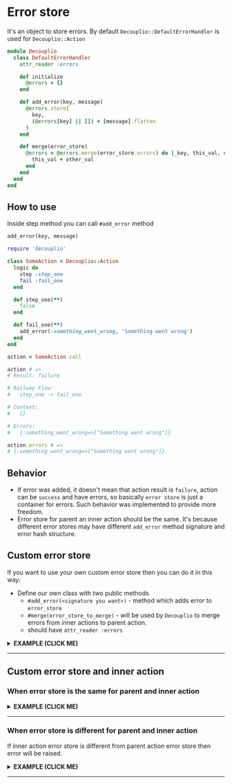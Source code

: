 <script src="https://cdnjs.cloudflare.com/ajax/libs/mermaid/8.0.0/mermaid.min.js"></script>

# Error store

It's an object to store errors. By default `Decouplio::DefaultErrorHandler` is used for `Decouplio::Action`

```ruby
module Decouplio
  class DefaultErrorHandler
    attr_reader :errors

    def initialize
      @errors = {}
    end

    def add_error(key, message)
      @errors.store(
        key,
        (@errors[key] || []) + [message].flatten
      )
    end

    def merge(error_store)
      @errors = @errors.merge(error_store.errors) do |_key, this_val, other_val|
        this_val + other_val
      end
    end
  end
end
```

## How to use
Inside step method you can call `#add_error` method

```ruby
add_error(key, message)
```

```ruby
require 'decouplio'

class SomeAction < Decouplio::Action
  logic do
    step :step_one
    fail :fail_one
  end

  def step_one(**)
    false
  end

  def fail_one(**)
    add_error(:something_went_wrong, 'Something went wrong')
  end
end

action = SomeAction.call

action # =>
# Result: failure

# Railway Flow:
#   step_one -> fail_one

# Context:
#   {}

# Errors:
#   {:something_went_wrong=>["Something went wrong"]}

action.errors # =>
# {:something_went_wrong=>["Something went wrong"]}
```

## Behavior

 - If error was added, it doesn't mean that action result is `failure`, action can be `success` and have errors, so basically `error store` is just a container for errors. Such behavior was implemented to provide more freedom.
 - Error store for parent an inner action should be the same. It's because different error stores may have different `add_error` method signature and error hash structure.

## Custom error store

If you want to use your own custom error store then you can do it in this way:

 - Define our own class with two public methods
    - `#add_error(<signature you want>)` - method which adds error to `error_store`
    - `#merge(error_store_to_merge)` - will be used by `Decouplio` to merge errors from inner actions to parent action.
    - should have `attr_reader :errors`

<details><summary><b>EXAMPLE (CLICK ME)</b></summary>
<p>

  ```ruby
    require 'decouplio'

    class CustomErrorStore
      attr_reader :errors

      def initialize
        @errors = {}
      end

      def add_error(key:, message:, namespace: :root)
        @errors[namespace] ||= {}
        @errors[namespace].store(
          key,
          (@errors[namespace][key] || []) + [message].flatten
        )
      end

      def merge(error_store)
        @errors = deep_merge(@errors, error_store.errors)
      end

      private

      def deep_merge(this_hash, other_hash)
        this_hash.merge(other_hash) do |_key, this_val, other_val|
          if this_val.is_a?(Hash) && other_val.is_a?(Hash)
            deep_merge(this_val, other_val)
          else
            this_val + other_val
          end
        end
      end
    end

    class SomeActionWithCustomErrorStore < Decouplio::Action
      error_store_class CustomErrorStore

      logic do
        step :step_one
        step :step_two
      end

      def step_one(**)
        add_error(
          key: :under_root,
          message: 'Error Message One'
        )
      end

      def step_two(**)
        add_error(
          namespace: :step_two,
          key: :error_happened,
          message: 'Error Message Two'
        )
      end
    end

    action = SomeActionWithCustomErrorStore.call

    action  # =>
    # Result: success

    # Railway Flow:
    #   step_one -> step_two

    # Context:
    #   {}

    # Errors:
      # {:root=>{:under_root=>["Error Message One"]}, :step_two=>{:error_happened=>["Error Message Two"]}}

    action.errors  # =>
    # {:root=>{:under_root=>["Error Message One"]}, :step_two=>{:error_happened=>["Error Message Two"]}}
  ```

</p>
</details>

***

## Custom error store and inner action

### When error store is the same for parent and inner action
<details><summary><b>EXAMPLE (CLICK ME)</b></summary>
<p>

  ```ruby
    require 'decouplio'

    class CustomErrorStore
      attr_reader :errors

      def initialize
        @errors = {}
      end

      def add_error(key:, message:, namespace: :root)
        @errors[namespace] ||= {}
        @errors[namespace].store(
          key,
          (@errors[namespace][key] || []) + [message].flatten
        )
      end

      def merge(error_store)
        @errors = deep_merge(@errors, error_store.errors)
      end

      private

      def deep_merge(this_hash, other_hash)
        this_hash.merge(other_hash) do |_key, this_val, other_val|
          if this_val.is_a?(Hash) && other_val.is_a?(Hash)
            deep_merge(this_val, other_val)
          else
            this_val + other_val
          end
        end
      end
    end

    class InnerActionWithCustomErrorStore < Decouplio::Action
      error_store_class CustomErrorStore

      logic do
        step :inner_step
      end

      def inner_step(**)
        add_error(
          namespace: :inner,
          key: :inner_key,
          message: 'Somebody was told me...'
        )
      end
    end

    class ParentActionWithCustomErrorStore < Decouplio::Action
      error_store_class CustomErrorStore

      logic do
        step :step_one, action: InnerActionWithCustomErrorStore
        step :step_two
      end

      def step_two(**)
        add_error(
          namespace: :parent,
          key: :error_happened,
          message: 'Message'
        )
      end
    end

    action = ParentActionWithCustomErrorStore.call

    puts action  # =>
    # Result: success

    # Railway Flow:
    #   step_one -> inner_step -> step_two

    # Context:
    #   {}

    # Errors:
    #   {:inner=>{:inner_key=>["Somebody was told me..."]}, :parent=>{:error_happened=>["Message"]}}

    puts action.errors  # =>
    # {:inner=>{:inner_key=>["Somebody was told me..."]}, :parent=>{:error_happened=>["Message"]}}

  ```

</p>
</details>

***

### When error store is different for parent and inner action
If inner action error store is different from parent action error store then error will be raised.

<details><summary><b>EXAMPLE (CLICK ME)</b></summary>
<p>

  ```ruby
    require 'decouplio'

    class CustomErrorStore
      attr_reader :errors

      def initialize
        @errors = {}
      end

      def add_error(key:, message:, namespace: :root)
        @errors[namespace] ||= {}
        @errors[namespace].store(
          key,
          (@errors[namespace][key] || []) + [message].flatten
        )
      end

      def merge(error_store)
        @errors = deep_merge(@errors, error_store.errors)
      end

      private

      def deep_merge(this_hash, other_hash)
        this_hash.merge(other_hash) do |_key, this_val, other_val|
          if this_val.is_a?(Hash) && other_val.is_a?(Hash)
            deep_merge(this_val, other_val)
          else
            this_val + other_val
          end
        end
      end
    end

    class InnerActionWithDefaultErrorStore < Decouplio::Action
      logic do
        step :inner_step
      end

      def inner_step(**)
        add_error(
          key: :inner_key,
          message: 'Somebody was told me...'
        )
      end
    end

    class ParentActionForInnerActionDefaultErrorStore < Decouplio::Action
      error_store_class CustomErrorStore

      logic do
        step :step_one, action: InnerActionWithDefaultErrorStore
        step :step_two
      end

      def step_two(**)
        add_error(
          namespace: :parent,
          key: :error_happened,
          message: 'Message'
        )
      end
    end # =>
    # Error store for action and inner action should be the same. (Decouplio::Errors::ErrorStoreError)

  ```

</p>
</details>

***
